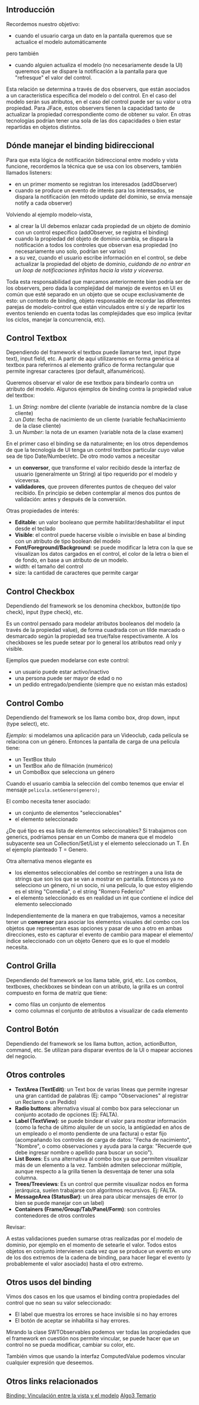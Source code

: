 Introducción
------------

Recordemos nuestro objetivo:

-   cuando el usuario carga un dato en la pantalla queremos que se actualice el modelo automáticamente

pero también

-   cuando alguien actualiza el modelo (no necesariamente desde la UI) queremos que se dispare la notificación a la pantalla para que "refresque" el valor del control.

Esta relación se determina a través de dos observers, que están asociados a un característica específica del modelo o del control. En el caso del modelo serán sus atributos, en el caso del control puede ser su valor u otra propiedad. Para JFace, estos observers tienen la capacidad tanto de actualizar la propiedad correspondiente como de obtener su valor. En otras tecnologías podrían tener una sola de las dos capacidades o bien estar repartidas en objetos distintos.

Dónde manejar el binding bidireccional
--------------------------------------

Para que esta lógica de notificación bidireccional entre modelo y vista funcione, recordemos la técnica que se usa con los observers, también llamados listeners:

-   en un primer momento se registran los interesados (addObserver)
-   cuando se produce un evento de interés para los interesados, se dispara la notificación (en método update del dominio, se envía mensaje notify a cada observer)

Volviendo al ejemplo modelo-vista,

-   al crear la UI debemos enlazar cada propiedad de un objeto de dominio con un control específico (addObserver, se registra el binding)
-   cuando la propiedad del objeto de dominio cambia, se dispara la notificación a todos los controles que observan esa propiedad (no necesariamente uno solo, podrían ser varios)
-   a su vez, cuando el usuario escribe información en el control, se debe actualizar la propiedad del objeto de dominio, *cuidando de no entrar en un loop de notificaciones infinitas hacia la vista y viceversa*.

Toda esta responsabilidad que marcamos anteriormente bien podría ser de los observers, pero dada la complejidad del manejo de eventos en UI es común que esté separado en un objeto que se ocupe exclusivamente de esto: un contexto de binding, objeto responsable de recordar las diferentes parejas de modelo-control que están vinculados entre sí y de repartir los eventos teniendo en cuenta todas las complejidades que eso implica (evitar los ciclos, manejar la concurrencia, etc).

Control Textbox
---------------

Dependiendo del framework el textbox puede llamarse text, input (type text), input field, etc. A partir de aquí utilizaremos en forma genérica al textbox para referirnos al elemento gráfico de forma rectangular que permite ingresar caracteres (por default, alfanuméricos).

Queremos observar el valor de ese textbox para bindearlo contra un atributo del modelo. Algunos ejemplos de binding contra la propiedad value del textbox:

1.  un *String*: nombre del cliente (variable de instancia nombre de la clase cliente)
2.  un *Date*: fecha de nacimiento de un cliente (variable fechaNacimiento de la clase cliente)
3.  un *Number*: la nota de un examen (variable nota de la clase examen)

En el primer caso el binding se da naturalmente; en los otros dependemos de que la tecnología de UI tenga un control textbox particular cuyo value sea de tipo Date/Number/etc. De otro modo vamos a necesitar

-   un **conversor**, que transforme el valor recibido desde la interfaz de usuario (generalmente un String) al tipo requerido por el modelo y viceversa.
-   **validadores**, que proveen diferentes puntos de chequeo del valor recibido. En principio se deben contemplar al menos dos puntos de validación: antes y después de la conversión.

Otras propiedades de interés:

-   **Editable**: un valor booleano que permite habilitar/deshabilitar el input desde el teclado
-   **Visible**: el control puede hacerse visible o invisible en base al binding con un atributo de tipo boolean del modelo
-   **Font/Foreground/Background**: se puede modificar la letra con la que se visualizan los datos cargados en el control, el color de la letra o bien el de fondo, en base a un atributo de un modelo.
-   width: el tamaño del control
-   size: la cantidad de caracteres que permite cargar

Control Checkbox
----------------

Dependiendo del framework se los denomina checkbox, button(de tipo check), input (type check), etc.

Es un control pensado para modelar atributos booleanos del modelo (a través de la propiedad value), de forma cuadrada con un tilde marcado o desmarcado según la propiedad sea true/false respectivamente. A los checkboxes se les puede setear por lo general los atributos read only y visible.

Ejemplos que pueden modelarse con este control:

-   un usuario puede estar activo/inactivo
-   una persona puede ser mayor de edad o no
-   un pedido entregado/pendiente (siempre que no existan más estados)

Control Combo
-------------

Dependiendo del framework se los llama combo box, drop down, input (type select), etc.

*Ejemplo:* si modelamos una aplicación para un Videoclub, cada película se relaciona con un género. Entonces la pantalla de carga de una película tiene:

-   un TextBox título
-   un TextBox año de filmación (numérico)
-   un ComboBox que selecciona un género

Cuando el usuario cambia la selección del combo tenemos que enviar el mensaje `pelicula.setGenero(genero);`

El combo necesita tener asociado:

-   un conjunto de elementos "seleccionables"
-   el elemento seleccionado

¿De qué tipo es esa lista de elementos seleccionables? Si trabajamos con generics, podríamos pensar en un Combo<T> de manera que el modelo subyacente sea un Collection/Set/List<T> y el elemento seleccionado un T. En el ejemplo planteado T = Genero.

Otra alternativa menos elegante es

-   los elementos seleccionables del combo se restringen a una lista de strings que son los que se van a mostrar en pantalla. Entonces ya no selecciono un género, ni un socio, ni una película, lo que estoy eligiendo es el string "Comedia", o el string "Romero Federico"
-   el elemento seleccionado es en realidad un int que contiene el índice del elemento seleccionado

Independientemente de la manera en que trabajemos, vamos a necesitar tener un **conversor** para asociar los elementos visuales del combo con los objetos que representan esas opciones y pasar de uno a otro en ambas direcciones, esto es capturar el evento de cambio para mapear el elemento/índice seleccionado con un objeto Genero que es lo que el modelo necesita.

Control Grilla
--------------

Dependiendo del framework se los llama table, grid, etc. Los combos, textboxes, checkboxes se bindean con un atributo, la grilla es un control compuesto en forma de matriz que tiene:

-   como filas un conjunto de elementos
-   como columnas el conjunto de atributos a visualizar de cada elemento

Control Botón
-------------

Dependiendo del framework se los llama button, action, actionButton, command, etc. Se utilizan para disparar eventos de la UI o mapear acciones del negocio.

Otros controles
---------------

-   **TextArea (TextEdit)**: un Text box de varias líneas que permite ingresar una gran cantidad de palabras (Ej: campo "Observaciones" al registrar un Reclamo o un Pedido)
-   **Radio buttons**: alternativa visual al combo box para seleccionar un conjunto acotado de opciones (Ej: FALTA).
-   **Label (TextView)**: se puede bindear el valor para mostrar información (como la fecha de último alquiler de un socio, la antigüedad en años de un empleado o el monto pendiente de una factura) o estar fijo (acompañando los controles de carga de datos: "Fecha de nacimiento", "Nombre", o como observaciones y ayuda para la carga: "Recuerde que debe ingresar nombre o apellido para buscar un socio").
-   **List Boxes**: Es una alternativa al combo box ya que permiten visualizar más de un elemento a la vez. También admiten seleccionar múltiple, aunque respecto a la grilla tienen la desventaja de tener una sola columna.
-   **Trees/Treeviews**: Es un control que permite visualizar nodos en forma jerárquica, suelen trabajarse con algoritmos recursivos. Ej: FALTA.
-   **MessageArea (StatusBar)**: un área para ubicar mensajes de error (o bien se puede manejar con un label)
-   **Containers (Frame/Group/Tab/Panel/Form)**: son controles contenedores de otros controles

Revisar:

A estas validaciones pueden sumarse otras realizadas por el modelo de dominio, por ejemplo en el momento de setearle el valor. Todos estos objetos en conjunto intervienen cada vez que se produce un evento en uno de los dos extremos de la cadena de binding, para hacer llegar el evento (y probablemente el valor asociado) hasta el otro extremo.

Otros usos del binding
----------------------

Vimos dos casos en los que usamos el binding contra propiedades del control que no sean su valor seleccionado:

-   El label que muestra los errores se hace invisible si no hay errores
-   El botón de aceptar se inhabilita si hay errores.

Mirando la clase SWTObservables podemos ver todas las propiedades que el framework en cuestión nos permite vincular, se puede hacer que un control no se pueda modificar, cambiar su color, etc.

También vimos que usando la interfaz ComputedValue podemos vincular cualquier expresión que deseemos.

Otros links relacionados
------------------------

[Binding: Vinculación entre la vista y el modelo](binding--vinculacion-entre-la-vista-y-el-modelo.md) [Algo3 Temario](algo3-temario.md)
